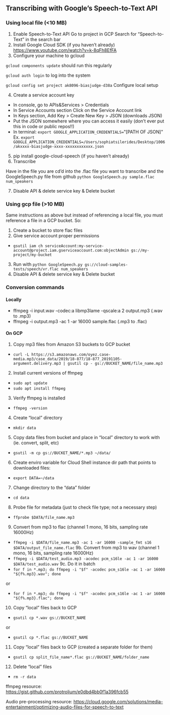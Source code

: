 ## Transcribing with Google’s Speech-to-Text API

### Using local file (<10 MB)
1. Enable Speech-to-Text API
Go to project in GCP
Search for “Speech-to-Text” in the search bar
2. Install Google Cloud SDK (if you haven’t already)
https://www.youtube.com/watch?v=k-8qFh8EfFA
3. Configure your machine to gcloud

`gcloud components update`				should run this regularly

`gcloud auth login`					to log into the system

`gcloud config set project ak8096-biasjudge-d38a`     Configure local setup

4. Create a service account key 

- In console, go to APIs&Services > Credentials 
- In Service Accounts section Click on the Service Account link 
- In Keys section, Add Key  > Create New Key > JSON (downloads JSON)
- Put the JSON somewhere where you can access it easily (don’t ever put this in code or 
public repos!!)
- In terminal: `export GOOGLE_APPLICATION_CREDENTIALS=`"[PATH OF JSON]" 
	Ex.  `export GOOGLE_APPLICATION_CREDENTIALS=/Users/sophiatsilerides/Desktop/1006/akxxxx-biasjudge-xxxx-xxxxxxxxxxxx.json`
5. pip install google-cloud-speech (if you haven’t already)
6. Transcribe

Have in the file you are cd’d into the .flac file you want to transcribe and the GoogleSpeech.py file from github
`python GoogleSpeech.py sample.flac num_speakers`

7. Disable API & delete service key & Delete bucket

### Using gcp file (>10 MB)
Same instructions as above but instead of referencing a local file, you must reference a file in a GCP bucket. So:

1. Create a bucket to store flac files
2. Give service account proper permissions 
- `gsutil iam ch serviceAccount:my-service-account@project.iam.gserviceaccount.com:objectAdmin gs://my-project/my-bucket`
3. Run with `python GoogleSpeech.py gs://cloud-samples-tests/speech/vr.flac num_speakers`
4. Disable API & delete service key & Delete bucket

### Conversion commands
#### Locally
- ffmpeg -i input.wav -codec:a libmp3lame -qscale:a 2 output.mp3	(.wav to .mp3)
- ffmpeg -i output.mp3 -ac 1 -ar 16000 sample.flac			(.mp3 to .flac)
#### On GCP
1. Copy mp3 files from Amazon S3 buckets to GCP bucket
- `curl -L https://s3.amazonaws.com/oyez.case-media.mp3/case_data/2019/18-877/18-877_20191105-argument.delivery.mp3 | gsutil cp - gs://BUCKET_NAME/file_name.mp3`
2. Install current versions of ffmpeg
- `sudo apt update`
- `sudo apt install ffmpeg`
3. Verify ffmpeg is installed
- `ffmpeg -version`
4. Create “local” directory
- `mkdir data`
5. Copy data files from bucket and place in “local” directory to work with (ie. convert, split, etc)
- `gsutil -m cp gs://BUCKET_NAME/*.mp3 ~/data/`
6. Create enviro variable for Cloud Shell instance dir path that points to downloaded files:
- `export DATA=~/data`
7. Change directory to the “data” folder
- `cd data`
8. Probe file for metadata (just to check file type; not a necessary step)
- `ffprobe $DATA/file_name.mp3`
9. Convert from mp3 to flac (channel 1 mono, 16 bits, sampling rate 16000Hz)
- `ffmpeg -i $DATA/file_name.mp3 -ac 1 -ar 16000 -sample_fmt s16 $DATA/output_file_name.flac`
9b.  Convert from mp3 to wav (channel 1 mono, 16 bits, sampling rate 16000Hz)
- `ffmpeg -i $DATA/test_audio.mp3 -acodec pcm_s16le -ac 1 -ar 16000 $DATA/test_audio.wav`
9c. Do it in batch 
- `for f in *.mp3; do ffmpeg -i "$f" -acodec pcm_s16le -ac 1 -ar 16000 "${f%.mp3}.wav"; done`

or

- `for f in *.mp3; do ffmpeg -i "$f" -acodec pcm_s16le -ac 1 -ar 16000 "${f%.mp3}.flac"; done`
10. Copy “local” files back to GCP
- `gsutil cp *.wav gs://BUCKET_NAME`

or

- `gsutil cp *.flac gs://BUCKET_NAME`
11. Copy “local” files back to GCP (created a separate folder for them)
- `gsutil cp split_file_name*.flac gs://BUCKET_NAME/folder_name`
12. Delete “local” files
- `rm -r data`

ffmpeg resource:
https://gist.github.com/protrolium/e0dbd4bb0f1a396fcb55

Audio pre-processing resource:
https://cloud.google.com/solutions/media-entertainment/optimizing-audio-files-for-speech-to-text


